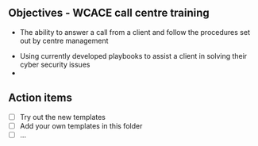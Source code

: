 ## Objectives - WCACE call centre training
* The ability to answer a call from a client and follow the procedures set out by centre management
- Using currently developed playbooks to assist a client in solving their cyber security issues
- 
## Action items
- [ ] Try out the new templates
- [ ] Add your own templates in this folder
- [ ] …
